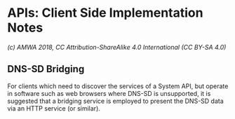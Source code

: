 # APIs: Client Side Implementation Notes

_(c) AMWA 2018, CC Attribution-ShareAlike 4.0 International (CC BY-SA 4.0)_

## DNS-SD Bridging

For clients which need to discover the services of a System API, but operate in software such as web browsers where DNS-SD is unsupported, it is suggested that a bridging service is employed to present the DNS-SD data via an HTTP service (or similar).
